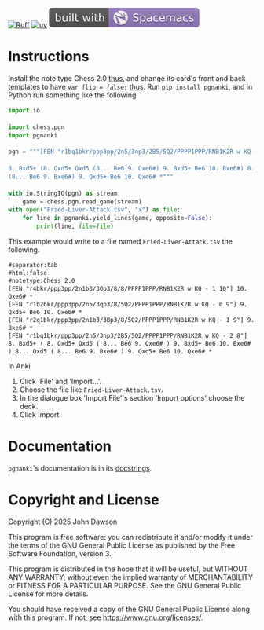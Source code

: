 [![Ruff](https://img.shields.io/endpoint?url=https://raw.githubusercontent.com/astral-sh/ruff/main/assets/badge/v2.json)](https://github.com/astral-sh/ruff)
[![uv](https://img.shields.io/endpoint?url=https://raw.githubusercontent.com/astral-sh/uv/main/assets/badge/v0.json)](https://github.com/astral-sh/uv)
[![Built with Spacemacs](https://raw.githubusercontent.com/syl20bnr/spacemacs/develop/assets/spacemacs-badge.svg)](https://develop.spacemacs.org)

# Instructions

Install the note type Chess 2.0
[thus](https://github.com/TowelSniffer/Anki-Chess-2.0#getting-started), and
change its card's front and back templates to have `var flip = false;`
[thus](https://youtu.be/NZOK1dZAvpI?t=106). Run `pip install pgnanki`, and in
Python run something like the following.

```Python
import io

import chess.pgn
import pgnanki

pgn = """[FEN "r1bq1bkr/ppp3pp/2n5/3np3/2B5/5Q2/PPPP1PPP/RNB1K2R w KQ - 2 8"]

8. Bxd5+ (8. Qxd5+ Qxd5 (8... Be6 9. Qxe6#) 9. Bxd5+ Be6 10. Bxe6#) 8... Qxd5
(8... Be6 9. Bxe6#) 9. Qxd5+ Be6 10. Qxe6# *"""

with io.StringIO(pgn) as stream:
    game = chess.pgn.read_game(stream)
with open("Fried-Liver-Attack.tsv", "x") as file:
    for line in pgnanki.yield_lines(game, opposite=False):
        print(line, file=file)
```

This example would write to a file named `Fried-Liver-Attack.tsv` the following.

```TSV
#separator:tab
#html:false
#notetype:Chess 2.0
[FEN "r4bkr/ppp3pp/2n1b3/3Qp3/8/8/PPPP1PPP/RNB1K2R w KQ - 1 10"] 10. Qxe6# *
[FEN "r1b2bkr/ppp3pp/2n5/3qp3/8/5Q2/PPPP1PPP/RNB1K2R w KQ - 0 9"] 9. Qxd5+ Be6 10. Qxe6# *
[FEN "r2q1bkr/ppp3pp/2n1b3/3Bp3/8/5Q2/PPPP1PPP/RNB1K2R w KQ - 1 9"] 9. Bxe6# *
[FEN "r1bq1bkr/ppp3pp/2n5/3np3/2B5/5Q2/PPPP1PPP/RNB1K2R w KQ - 2 8"] 8. Bxd5+ ( 8. Qxd5+ Qxd5 ( 8... Be6 9. Qxe6# ) 9. Bxd5+ Be6 10. Bxe6# ) 8... Qxd5 ( 8... Be6 9. Bxe6# ) 9. Qxd5+ Be6 10. Qxe6# *
```

In Anki
1. Click 'File' and 'Import...'.
2. Choose the file like `Fried-Liver-Attack.tsv`.
3. In the dialogue box 'Import File''s section 'Import options' choose the deck.
4. Click Import.

# Documentation

`pgnanki`'s documentation is in its
[docstrings](https://github.com/JohnADawson/pgnanki/blob/master/src/pgnanki.py).

# Copyright and License

Copyright (C) 2025 John Dawson

This program is free software: you can redistribute it and/or modify it under
the terms of the GNU General Public License as published by the Free Software
Foundation, version 3.

This program is distributed in the hope that it will be useful, but WITHOUT ANY
WARRANTY; without even the implied warranty of MERCHANTABILITY or FITNESS FOR A
PARTICULAR PURPOSE. See the GNU General Public License for more details.

You should have received a copy of the GNU General Public License along with
this program. If not, see <https://www.gnu.org/licenses/>.
